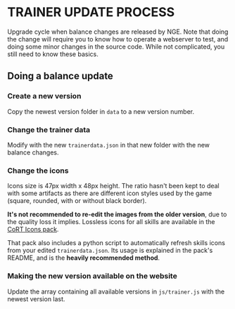 # TRAINER UPDATE PROCESS

Upgrade cycle when balance changes are released by NGE. Note that doing the
change will require you to know how to operate a webserver to test, and doing
some minor changes in the source code. While not complicated, you still need to
know these basics.

## Doing a balance update

### Create a new version

Copy the newest version folder in `data` to a new version number.

### Change the trainer data

Modify with the new `trainerdata.json` in that new folder with the new balance changes.

### Change the icons

Icons size is 47px width x 48px height. The ratio hasn't been kept to deal with
some artifacts as there are different icon styles used by the game (square, rounded,
with or without black border).

**It's not recommended to re-edit the images from the older version**, due to the
quality loss it implies. Lossless icons for all skills are available in the
[CoRT Icons pack](https://github.com/mascaldotfr/CoRT/releases).

That pack also includes a python script to automatically refresh skills icons from
your edited `trainerdata.json`. Its usage is explained in the pack's README, and
is the **heavily recommended method**.

### Making the new version available on the website

Update the array containing all available versions in `js/trainer.js` with the
newest version last.

